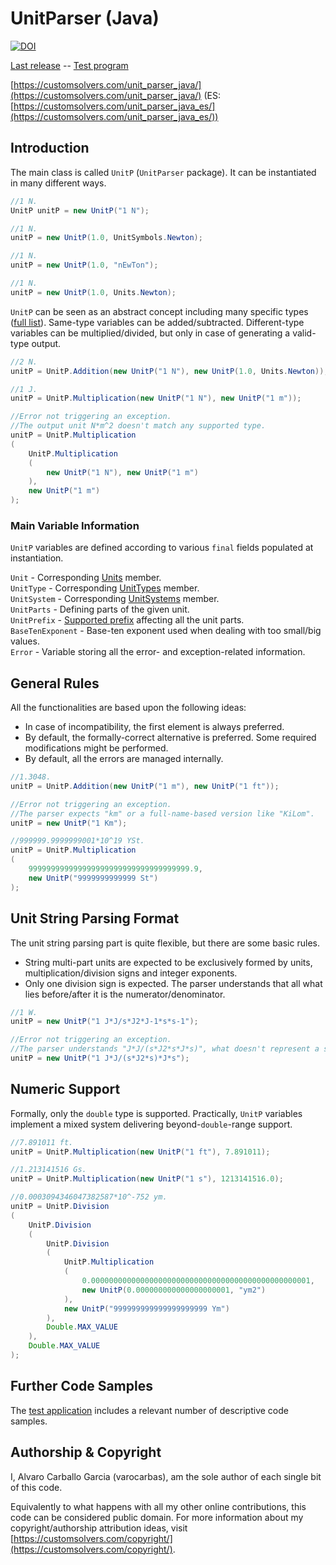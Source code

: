 # UnitParser (Java) 

[![DOI](https://zenodo.org/badge/DOI/10.5281/zenodo.1025468.svg)](https://zenodo.org/record/1025468)

[Last release](https://github.com/varocarbas/FlexibleParser_Java/releases/tag/UnitParser_1.0.9.1) -- [Test program](https://github.com/varocarbas/FlexibleParser_Java/blob/master/all_code/Test/src/Parts/UnitParser.java) 

[https://customsolvers.com/unit_parser_java/](https://customsolvers.com/unit_parser_java/) (ES: [https://customsolvers.com/unit_parser_java_es/](https://customsolvers.com/unit_parser_java_es/))

## Introduction
The main class is called ```UnitP``` (```UnitParser``` package). It can be instantiated in many different ways.

```Java
//1 N.
UnitP unitP = new UnitP("1 N"); 

//1 N.
unitP = new UnitP(1.0, UnitSymbols.Newton);

//1 N.
unitP = new UnitP(1.0, "nEwTon");

//1 N.
unitP = new UnitP(1.0, Units.Newton);
```

```UnitP``` can be seen as an abstract concept including many specific types ([full list](https://github.com/varocarbas/FlexibleParser_Java/blob/master/all_code/UnitParser/src_Public/UnitParser/UnitTypes.java)). Same-type variables can be added/subtracted. Different-type variables can be multiplied/divided, but only in case of generating a valid-type output.

```Java
//2 N.
unitP = UnitP.Addition(new UnitP("1 N"), new UnitP(1.0, Units.Newton));

//1 J.
unitP = UnitP.Multiplication(new UnitP("1 N"), new UnitP("1 m"));

//Error not triggering an exception. 
//The output unit N*m^2 doesn't match any supported type.
unitP = UnitP.Multiplication
(
	UnitP.Multiplication
	(
		new UnitP("1 N"), new UnitP("1 m")
	), 
	new UnitP("1 m")
); 
```

### Main Variable Information
```UnitP``` variables are defined according to various ```final``` fields populated at instantiation.

```Unit``` - Corresponding [Units](https://github.com/varocarbas/FlexibleParser_Java/blob/master/all_code/UnitParser/src_Public/UnitParser/Units.java) member.<br>
```UnitType``` - Corresponding [UnitTypes](https://github.com/varocarbas/FlexibleParser_Java/blob/master/all_code/UnitParser/src_Public/UnitParser/UnitTypes.java) member.<br>
```UnitSystem``` - Corresponding [UnitSystems](https://github.com/varocarbas/FlexibleParser_Java/blob/master/all_code/UnitParser/src_Public/UnitParser/UnitSystems.java) member.<br>
```UnitParts``` - Defining parts of the given unit.<br>
```UnitPrefix``` - [Supported prefix](https://github.com/varocarbas/FlexibleParser_Java/blob/master/all_code/UnitParser/src_Public/UnitParser/Prefix.java) affecting all the unit parts.<br>
```BaseTenExponent``` - Base-ten exponent used when dealing with too small/big values.<br>
```Error``` - Variable storing all the error- and exception-related information.

## General Rules

All the functionalities are based upon the following ideas:
- In case of incompatibility, the first element is always preferred.
- By default, the formally-correct alternative is preferred. Some required modifications might be performed.
- By default, all the errors are managed internally.

```Java
//1.3048.
unitP = UnitP.Addition(new UnitP("1 m"), new UnitP("1 ft")); 

//Error not triggering an exception. 
//The parser expects "km" or a full-name-based version like "KiLom".
unitP = new UnitP("1 Km"); 

//999999.9999999001*10^19 YSt.
unitP = UnitP.Multiplication
(
	999999999999999999999999999999999999.9,
	new UnitP("9999999999999 St")
); 
```

## Unit String Parsing Format

The unit string parsing part is quite flexible, but there are some basic rules.
- String multi-part units are expected to be exclusively formed by units, multiplication/division signs and integer exponents.
- Only one division sign is expected. The parser understands that all what lies before/after it is the numerator/denominator.

```Java
//1 W.
unitP = new UnitP("1 J*J/s*J2*J-1*s*s-1");

//Error not triggering an exception. 
//The parser understands "J*J/(s*J2*s*J*s)", what doesn't represent a supported type.
unitP = new UnitP("1 J*J/(s*J2*s)*J*s");
```

## Numeric Support
Formally, only the ```double``` type is supported. Practically, ```UnitP``` variables implement a mixed system delivering beyond-```double```-range support. 

```Java
//7.891011 ft.
unitP = UnitP.Multiplication(new UnitP("1 ft"), 7.891011);

//1.213141516 Gs.
unitP = UnitP.Multiplication(new UnitP("1 s"), 1213141516.0);

//0.0003094346047382587*10^-752 ym.
unitP = UnitP.Division
(
	UnitP.Division
	(
		UnitP.Division
		(
			UnitP.Multiplication
			(
				0.0000000000000000000000000000000000000000000000001,
				new UnitP(0.000000000000000000001, "ym2")
			),
			new UnitP("999999999999999999999 Ym")
		),
		Double.MAX_VALUE
	),
	Double.MAX_VALUE
);
```

## Further Code Samples
The [test application](https://github.com/varocarbas/FlexibleParser_Java/blob/master/all_code/Test/src/Parts/UnitParser.java) includes a relevant number of descriptive code samples. 

## Authorship & Copyright

I, Alvaro Carballo Garcia (varocarbas), am the sole author of each single bit of this code.

Equivalently to what happens with all my other online contributions, this code can be considered public domain. For more information about my copyright/authorship attribution ideas, visit [https://customsolvers.com/copyright/](https://customsolvers.com/copyright/).